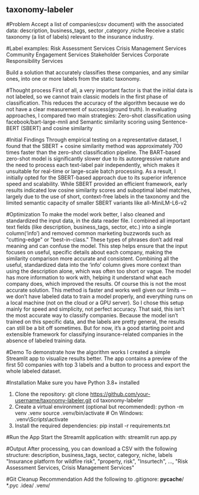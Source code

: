 ## taxonomy-labeler
#Problem 
Accept a list of companies(csv document) with the associated data:
description, business_tags, sector ,category ,niche
Receive a static taxonomy (a list of labels) relevant to the insurance industry.

#Label examples:
Risk Assessment Services
Crisis Management Services
Community Engagement Services
Stakeholder Services
Corporate Responsibility Services

Build a solution that accurately classifies these companies, and any similar ones, into one or more labels from the static taxonomy.

#Thought process
First of all, a very important factor is that the initial data is not labeled, so we cannot train classic models in the first phase of classification. This reduces the accuracy of the algorithm because we do not have a clear measurement of success(ground truth).
In evaluating approaches, I compared two main strategies:
Zero-shot classification using facebook/bart-large-mnli and Semantic similarity scoring using Sentence-BERT (SBERT) and cosine similarity

#Initial Findings
Through empirical testing on a representative dataset, I found that the SBERT + cosine similarity method was approximately 700 times faster than the zero-shot classification pipeline. The BART-based zero-shot model is significantly slower due to its autoregressive nature and the need to process each text-label pair independently, which makes it unsuitable for real-time or large-scale batch processing.
As a result, I initially opted for the SBERT-based approach due to its superior inference speed and scalability.
While SBERT provided an efficient framework, early results indicated low cosine similarity scores and suboptimal label matches, largely due to the use of short, context-free labels in the taxonomy and the limited semantic capacity of smaller SBERT variants like all-MiniLM-L6-v2

#Optimization
To make the model work better, I also cleaned and standardized the input data, in the data reader file. I combined all important text fields (like description, business_tags, sector, etc.) into a single column(‘info’) and removed common marketing buzzwords such as "cutting-edge" or "best-in-class." These types of phrases don’t add real meaning and can confuse the model. This step helps ensure that the input focuses on useful, specific details about each company, making the similarity comparison more accurate and consistent.
Combining all the useful, standardized data into the ‘info’ column gives more context than using the description alone, which was often too short or vague. The model has more information to work with, helping it understand what each company does, which improved the results.
Of course this is not the most accurate solution. This method is faster and works well given our limits — we don’t have labeled data to train a model properly, and everything runs on a local machine (not on the cloud or a GPU server). So I chose this setup mainly for speed and simplicity, not perfect accuracy.
That said, this isn’t the most accurate way to classify companies. Because the model isn’t trained on this specific data, and the labels are pretty general, the results can still be a bit off sometimes. But for now, it’s a good starting point and extensible framework for classifying insurance-related companies in the absence of labeled training data.

#Demo
To demonstrate how the algorithm works I created a simple Streamlit app to visualize results better. The app contains a preview of the first 50 companies with top 3 labels and a button to process and export the whole labeled dataset.

#Installation
Make sure you have Python 3.8+ installed
1. Clone the repository:
   git clone https://github.com/your-username/taxonomy-labeler.git
   cd taxonomy-labeler
2. Create a virtual environment (optional but recommended):
   python -m venv .venv
   source .venv/bin/activate  # On Windows: .venv\Scripts\activate
3. Install the required dependencies:
   pip install -r requirements.txt

#Run the App
Start the Streamlit application with:
  streamlit run app.py

#Output
After processing, you can download a CSV with the following structure:
description, business_tags, sector, category, niche, labels
"Insurance platform for wildfire risk", "property, risk", "Insurtech", ..., "Risk Assessment Services, Crisis Management Services"

#Git Cleanup Recommendation
Add the following to .gitignore:
  __pycache__/
  *.pyc
  .idea/
  .venv/
